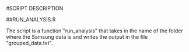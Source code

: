 #SCRIPT DESCRIPTION

##RUN_ANALYSIS.R

The script is a function "run_analysis" that takes in the name of the folder where the Samsung data is and writes the output in the file "grouped_data.txt".

